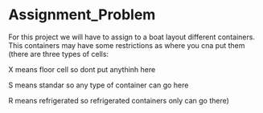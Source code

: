 # Assignment_Problem
For this project we will have to assign to a boat layout different containers. This containers may have some restrictions as where you cna put them (there are three types of cells: 

X means floor cell so dont put anythinh here

S means standar so any type of container can go here

R means refrigerated so refrigerated containers only can go there)

